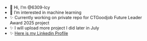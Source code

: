 - 👋 Hi, I’m @6309-lcy
- 👀 I’m interested in machine learning
- ✨ Currently working on private repo for CTGoodjob Future Leader Award 2025 project
- ✨ I will upload more project I did later in July
- ✨ [Here is my Linkedin Profile](www.linkedin.com/in/cheuk-yin-lam-374b83337)


<!---
6309-lcy/6309-lcy is a ✨ special ✨ repository because its `README.md` (this file) appears on your GitHub profile.
You can click the Preview link to take a look at your changes.
--->
